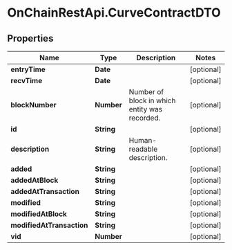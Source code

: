 # OnChainRestApi.CurveContractDTO

## Properties

Name | Type | Description | Notes
------------ | ------------- | ------------- | -------------
**entryTime** | **Date** |  | [optional] 
**recvTime** | **Date** |  | [optional] 
**blockNumber** | **Number** | Number of block in which entity was recorded. | [optional] 
**id** | **String** |  | [optional] 
**description** | **String** | Human-readable description. | [optional] 
**added** | **String** |  | [optional] 
**addedAtBlock** | **String** |  | [optional] 
**addedAtTransaction** | **String** |  | [optional] 
**modified** | **String** |  | [optional] 
**modifiedAtBlock** | **String** |  | [optional] 
**modifiedAtTransaction** | **String** |  | [optional] 
**vid** | **Number** |  | [optional] 


